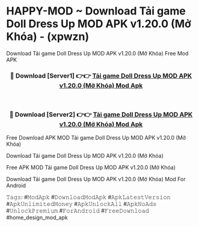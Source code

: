 # HAPPY-MOD ~ Download Tải game Doll Dress Up MOD APK v1.20.0 (Mở Khóa) - (xpwzn)
Download Tải game Doll Dress Up MOD APK v1.20.0 (Mở Khóa) Free Mod APK

<div align="center">
<h3>🔴 Download [Server1] 👉👉 <a href="https://apk-comot.site?title=Tải_game_Doll_Dress_Up_MOD_APK_v1.20.0_(Mở_Khóa)">Tải game Doll Dress Up MOD APK v1.20.0 (Mở Khóa) Mod Apk</a></h3><br>

<h3>🔴 Download [Server2] 👉👉 <a href="https://apk-comot.site?title=Tải_game_Doll_Dress_Up_MOD_APK_v1.20.0_(Mở_Khóa)">Tải game Doll Dress Up MOD APK v1.20.0 (Mở Khóa) Mod Apk</a></h3>
</div>


Free Download APK MOD Tải game Doll Dress Up MOD APK v1.20.0 (Mở Khóa)

Download Tải game Doll Dress Up MOD APK v1.20.0 (Mở Khóa) 

Free APK MOD Tải game Doll Dress Up MOD APK v1.20.0 (Mở Khóa) 

Download Tải game Doll Dress Up MOD APK v1.20.0 (Mở Khóa) Mod For Android

𝚃𝚊𝚐𝚜: #𝙼𝚘𝚍𝙰𝚙𝚔 #𝙳𝚘𝚠𝚗𝚕𝚘𝚊𝚍𝙼𝚘𝚍𝙰𝚙𝚔 #𝙰𝚙𝚔𝙻𝚊𝚝𝚎𝚜𝚝𝚅𝚎𝚛𝚜𝚒𝚘𝚗 #𝙰𝚙𝚔𝚄𝚗𝚕𝚒𝚖𝚒𝚝𝚎𝚍𝙼𝚘𝚗𝚎𝚢 #𝙰𝚙𝚔𝚄𝚗𝚕𝚘𝚌𝚔𝙰𝚕𝚕 #𝙰𝚙𝚔𝙽𝚘𝙰𝚍𝚜 #𝚄𝚗𝚕𝚘𝚌𝚔𝙿𝚛𝚎𝚖𝚒𝚞𝚖 #𝙵𝚘𝚛𝙰𝚗𝚍𝚛𝚘𝚒𝚍 #𝙵𝚛𝚎𝚎𝙳𝚘𝚠𝚗𝚕𝚘𝚊𝚍 #home_design_mod_apk